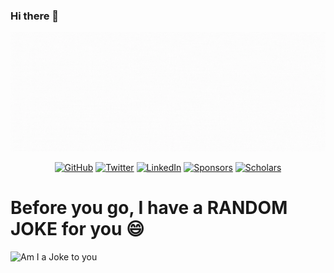 ### Hi there 👋

<!--
**VictorOmondi1997/VictorOmondi1997** is a ✨ _special_ ✨ repository because its `README.md` (this file) appears on your GitHub profile.-->

![Vick-Cover](https://github.com/VictorOmondi1997/VictorOmondi1997/blob/master/vick-cover.gif?raw=true)

<!-- - 🔭 I’m currently working on Data Science
- 🌱 I’m currently learning Statistical Thinking in python
- 👯 I’m looking to collaborate on any data science open source or project
- 🤔 I’m looking for help with Data Structures and Algorithms
- 💬 Ask me about Data Science
- 📫 How to reach me: <a href="tel:+254797817059">+254797817059</a>
- 😄 Pronouns: he/him
- ⚡ Fun fact: am a faster typist-->

<p align="center">
	<a href="https://github.com/VictorOmondi1997"><img src="https://img.shields.io/github/followers/VictorOmondi1997.svg?label=GitHub&style=social" alt="GitHub"></a>
	<a href="https://twitter.com/VictorOmondi197"><img src="https://img.shields.io/twitter/follow/VictorOmondi197?label=Twitter&style=social" alt="Twitter"></a>
	<a href="https://www.linkedin.com/in/VictorOmondi1997"><img src="https://img.shields.io/badge/LinkedIn-55k-_.svg?style=social&logo=linkedin" alt="LinkedIn"></a>
	<a href="https://github.com/sponsors/VictorOmondi1997"><img src="https://img.shields.io/badge/Sponsors-5-_.svg?style=social&logo=github&logoColor=EA4AAA" alt="Sponsors"></a>
	<a href="https://scholar.google.com/citations?user=lZAdX3cAAAAJ=en"><img src="https://img.shields.io/badge/Citations-1.4k-_.svg?style=social&logo=google-scholar" alt="Scholars"></a>
</p>


# Before you go, I have a **RANDOM JOKE** for you :smile:
![Am I a Joke to you](https://readme-jokes.vercel.app/api)
